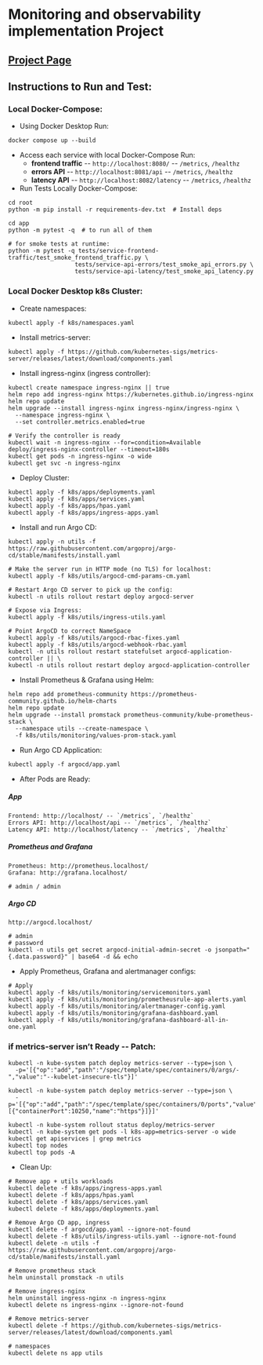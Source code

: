 # Monitoring and observability implementation Project

## [Project Page](https://roadmap.sh/projects/simple-monitoring-dashboard)



## Instructions to Run and Test:
### Local Docker-Compose:
- Using Docker Desktop Run:
```
docker compose up --build
```
- Access each service with local Docker-Compose Run:
    - **frontend traffic** -- `http://localhost:8080/` -- `/metrics`, `/healthz`
    - **errors API** -- `http://localhost:8081/api` -- `/metrics`, `/healthz`
    - **latency API** -- `http://localhost:8082/latency` -- `/metrics`, `/healthz`
- Run Tests Locally Docker-Compose:
```
cd root
python -m pip install -r requirements-dev.txt  # Install deps

cd app
python -m pytest -q  # to run all of them

# for smoke tests at runtime:
python -m pytest -q tests/service-frontend-traffic/test_smoke_frontend_traffic.py \
                   tests/service-api-errors/test_smoke_api_errors.py \
                   tests/service-api-latency/test_smoke_api_latency.py
```
### Local Docker Desktop k8s Cluster:
- Create namespaces:
```
kubectl apply -f k8s/namespaces.yaml
```
- Install metrics-server:
```
kubectl apply -f https://github.com/kubernetes-sigs/metrics-server/releases/latest/download/components.yaml
```
- Install ingress-nginx (ingress controller):
```
kubectl create namespace ingress-nginx || true
helm repo add ingress-nginx https://kubernetes.github.io/ingress-nginx
helm repo update
helm upgrade --install ingress-nginx ingress-nginx/ingress-nginx \
  --namespace ingress-nginx \
  --set controller.metrics.enabled=true

# Verify the controller is ready
kubectl wait -n ingress-nginx --for=condition=Available deploy/ingress-nginx-controller --timeout=180s
kubectl get pods -n ingress-nginx -o wide
kubectl get svc -n ingress-nginx
```
- Deploy Cluster:
```
kubectl apply -f k8s/apps/deployments.yaml
kubectl apply -f k8s/apps/services.yaml
kubectl apply -f k8s/apps/hpas.yaml
kubectl apply -f k8s/apps/ingress-apps.yaml
```
- Install and run Argo CD:
```
kubectl apply -n utils -f https://raw.githubusercontent.com/argoproj/argo-cd/stable/manifests/install.yaml

# Make the server run in HTTP mode (no TLS) for localhost:
kubectl apply -f k8s/utils/argocd-cmd-params-cm.yaml

# Restart Argo CD server to pick up the config:
kubectl -n utils rollout restart deploy argocd-server

# Expose via Ingress:
kubectl apply -f k8s/utils/ingress-utils.yaml

# Point ArgoCD to correct NameSpace
kubectl apply -f k8s/utils/argocd-rbac-fixes.yaml
kubectl apply -f k8s/utils/argocd-webhook-rbac.yaml
kubectl -n utils rollout restart statefulset argocd-application-controller || \
kubectl -n utils rollout restart deploy argocd-application-controller
```
- Install Prometheus & Grafana using Helm:
```
helm repo add prometheus-community https://prometheus-community.github.io/helm-charts
helm repo update
helm upgrade --install promstack prometheus-community/kube-prometheus-stack \
  --namespace utils --create-namespace \
  -f k8s/utils/monitoring/values-prom-stack.yaml
```
- Run Argo CD Application:
```
kubectl apply -f argocd/app.yaml
```
- After Pods are Ready:
##### **App**
```
Frontend: http://localhost/ -- `/metrics`, `/healthz`
Errors API: http://localhost/api -- `/metrics`, `/healthz`
Latency API: http://localhost/latency -- `/metrics`, `/healthz`
```
##### **Prometheus and Grafana**
```
Prometheus: http://prometheus.localhost/
Grafana: http://grafana.localhost/

# admin / admin
```
##### **Argo CD**
```
http://argocd.localhost/

# admin
# password
kubectl -n utils get secret argocd-initial-admin-secret -o jsonpath="{.data.password}" | base64 -d && echo
```
- Apply Prometheus, Grafana and alertmanager configs:
```
# Apply
kubectl apply -f k8s/utils/monitoring/servicemonitors.yaml
kubectl apply -f k8s/utils/monitoring/prometheusrule-app-alerts.yaml
kubectl apply -f k8s/utils/monitoring/alertmanager-config.yaml
kubectl apply -f k8s/utils/monitoring/grafana-dashboard.yaml
kubectl apply -f k8s/utils/monitoring/grafana-dashboard-all-in-one.yaml
```
### if metrics-server isn’t Ready -- Patch:
```
kubectl -n kube-system patch deploy metrics-server --type=json \
  -p='[{"op":"add","path":"/spec/template/spec/containers/0/args/-","value":"--kubelet-insecure-tls"}]'

kubectl -n kube-system patch deploy metrics-server --type=json \
  -p='[{"op":"add","path":"/spec/template/spec/containers/0/ports","value":[{"containerPort":10250,"name":"https"}]}]'

kubectl -n kube-system rollout status deploy/metrics-server
kubectl -n kube-system get pods -l k8s-app=metrics-server -o wide
kubectl get apiservices | grep metrics
kubectl top nodes
kubectl top pods -A
```
- Clean Up:
```
# Remove app + utils workloads
kubectl delete -f k8s/apps/ingress-apps.yaml
kubectl delete -f k8s/apps/hpas.yaml
kubectl delete -f k8s/apps/services.yaml
kubectl delete -f k8s/apps/deployments.yaml

# Remove Argo CD app, ingress
kubectl delete -f argocd/app.yaml --ignore-not-found
kubectl delete -f k8s/utils/ingress-utils.yaml --ignore-not-found
kubectl delete -n utils -f https://raw.githubusercontent.com/argoproj/argo-cd/stable/manifests/install.yaml

# Remove prometheus stack
helm uninstall promstack -n utils

# Remove ingress-nginx
helm uninstall ingress-nginx -n ingress-nginx
kubectl delete ns ingress-nginx --ignore-not-found

# Remove metrics-server
kubectl delete -f https://github.com/kubernetes-sigs/metrics-server/releases/latest/download/components.yaml

# namespaces
kubectl delete ns app utils
```
